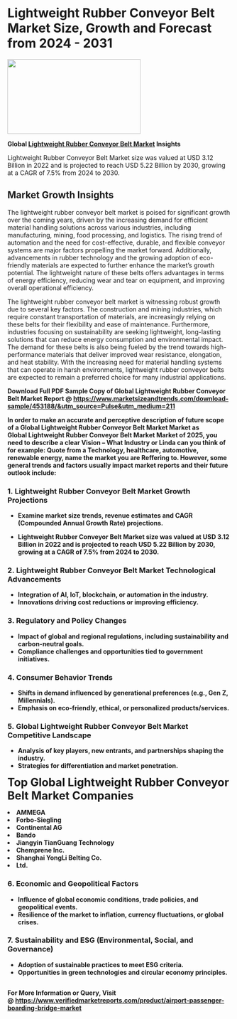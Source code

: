 <H1>Lightweight Rubber Conveyor Belt Market Size, Growth and Forecast from 2024 - 2031</H1><img class="aligncenter size-medium wp-image-584254" src="https://thirdeyenews.in/wp-content/uploads/2024/09/Global-Market-Research-300x168.jpeg" alt="" width="300" height="168" /><p><strong>Global&nbsp;<a href="https://www.marketsizeandtrends.com/download-sample/453188/&amp;utm_source=Pulse&amp;utm_medium=211">Lightweight Rubber Conveyor Belt Market</a> Insights</strong></p><p>Lightweight Rubber Conveyor Belt Market size was valued at USD 3.12 Billion in 2022 and is projected to reach USD 5.22 Billion by 2030, growing at a CAGR of 7.5% from 2024 to 2030.</p><p><h2>Market Growth Insights</h2> <p>The lightweight rubber conveyor belt market is poised for significant growth over the coming years, driven by the increasing demand for efficient material handling solutions across various industries, including manufacturing, mining, food processing, and logistics. The rising trend of automation and the need for cost-effective, durable, and flexible conveyor systems are major factors propelling the market forward. Additionally, advancements in rubber technology and the growing adoption of eco-friendly materials are expected to further enhance the market’s growth potential. The lightweight nature of these belts offers advantages in terms of energy efficiency, reducing wear and tear on equipment, and improving overall operational efficiency.</p> <p><strong></strong></p> <p>The lightweight rubber conveyor belt market is witnessing robust growth due to several key factors. The construction and mining industries, which require constant transportation of materials, are increasingly relying on these belts for their flexibility and ease of maintenance. Furthermore, industries focusing on sustainability are seeking lightweight, long-lasting solutions that can reduce energy consumption and environmental impact. The demand for these belts is also being fueled by the trend towards high-performance materials that deliver improved wear resistance, elongation, and heat stability. With the increasing need for material handling systems that can operate in harsh environments, lightweight rubber conveyor belts are expected to remain a preferred choice for many industrial applications.</p> <p><strong></p><p><span class=""><strong>Download Full PDF Sample Copy of Global Lightweight Rubber Conveyor Belt Market Report</strong> @ <a href="https://www.marketsizeandtrends.com/download-sample/453188/&amp;utm_source=Pulse&amp;utm_medium=211" target="_blank">https://www.marketsizeandtrends.com/download-sample/453188/&amp;utm_source=Pulse&amp;utm_medium=211</a></span></p><p>In order to make an accurate and perceptive description of future scope of a Global&nbsp;Lightweight Rubber Conveyor Belt Market Market as Global&nbsp;Lightweight Rubber Conveyor Belt Market Market of 2025, you need to describe a clear Vision &ndash; What Industry or Linda can you think of for example: Quote from a Technology, healthcare, automotive, renewable energy, name the market you are Reffering to. However, some general trends and factors usually impact market reports and their future outlook include:</p><h3>1.&nbsp;<strong>Lightweight Rubber Conveyor Belt Market Growth Projections</strong></h3><ul><li>Examine market size trends, revenue estimates and CAGR (Compounded Annual Growth Rate) projections.</li><li><p>Lightweight Rubber Conveyor Belt Market size was valued at USD 3.12 Billion in 2022 and is projected to reach USD 5.22 Billion by 2030, growing at a CAGR of 7.5% from 2024 to 2030.</p></li></ul><h3>2.&nbsp;<strong>Lightweight Rubber Conveyor Belt Market Technological Advancements</strong></h3><ul><li>Integration of AI, IoT, blockchain, or automation in the industry.</li><li>Innovations driving cost reductions or improving efficiency.</li></ul><h3>3.&nbsp;<strong>Regulatory and Policy Changes</strong></h3><ul><li>Impact of global and regional regulations, including sustainability and carbon-neutral goals.</li><li>Compliance challenges and opportunities tied to government initiatives.</li></ul><h3>4.&nbsp;<strong>Consumer Behavior Trends</strong></h3><ul><li>Shifts in demand influenced by generational preferences (e.g., Gen Z, Millennials).</li><li>Emphasis on eco-friendly, ethical, or personalized products/services.</li></ul><h3>5.&nbsp;<strong>Global Lightweight Rubber Conveyor Belt Market Competitive Landscape</strong></h3><ul><li>Analysis of key players, new entrants, and partnerships shaping the industry.</li><li>Strategies for differentiation and market penetration.</li></ul><p data-pm-slice="1 1 []"><span style="color: inherit; font-family: inherit; font-size: 25px;">Top Global Lightweight Rubber Conveyor Belt Market Companies</span></p><div class="" data-test-id=""><p><li>AMMEGA</li><li> Forbo-Siegling</li><li> Continental AG</li><li> Bando</li><li> Jiangyin TianGuang Technology</li><li> Chemprene Inc.</li><li> Shanghai YongLi Belting Co.</li><li> Ltd.</li></p></div><h3>6.&nbsp;<strong>Economic and Geopolitical Factors</strong></h3><ul><li>Influence of global economic conditions, trade policies, and geopolitical events.</li><li>Resilience of the market to inflation, currency fluctuations, or global crises.</li></ul><h3>7.&nbsp;<strong>Sustainability and ESG (Environmental, Social, and Governance)</strong></h3><ul><li>Adoption of sustainable practices to meet ESG criteria.</li><li>Opportunities in green technologies and circular economy principles.</li></ul><h2><strong style="font-size: 14px;">For More Information or Query, Visit @&nbsp;</strong><a style="background-color: #ffffff; font-size: 14px;" href="https://www.marketsizeandtrends.com/report/lightweight-rubber-conveyor-belt-market/" target="_blank">https://www.verifiedmarketreports.com/product/airport-passenger-boarding-bridge-market</a></h2>

